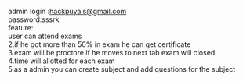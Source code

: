 admin login :hackpuyals@gmail.com<br/>
password:sssrk<br/>
feature:<br/>
user can attend exams <br/>
2.if he got more than 50% in exam he can get certificate <br/>
3.exam will be proctore if he moves to next tab exam will closed <br/>
4.time will allotted for each exam<br/>
5.as a admin you can create subject and add questions for the subject<br/>

